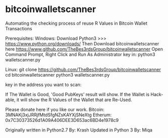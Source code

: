 # bitcoinwalletscanner

Automating the checking process of reuse R Values in Bitcoin Wallet Transactions

Prerequisites:
Windows: Download Python3 >>> https://www.python.org/downloads/
Then Download bitcoinwalletscanner here https://www.github.com/TheBes3rdsGroup/bitcoinwalletscanner
Open Command Prompt, Right Click and Run As Administrator
key in: python3 walletscanner.py

Linux: 
git clone https://github.com/TheBes3rdsGroup/bitcoinwalletscanner
cd bitcoinwalletscanner
python3 walletscanner.py

key in the address you want to scan:

If The Wallet is Good, 'Good PubKeys' result will show.
If the Wallet is Hack-able, it will show the R Values of the Wallet that are Re-Used.

Please donate here if you like our work. 
Bitcoin: 3MNAKj3xjJRRjfMtdSfgNZsKAYXjSNeXtg
Etherum: 0x7C30373526d1A09A406DEE3D653ac6BD4e1978c9

Originally written in Python2.7 By: Krash
Updated in Python 3 By: Miqa


